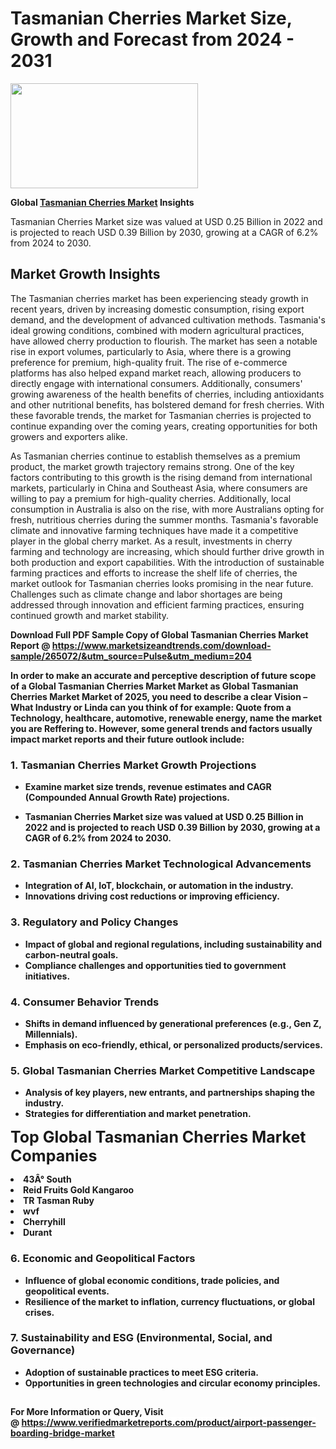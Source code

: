 <H1>Tasmanian Cherries Market Size, Growth and Forecast from 2024 - 2031</H1><img class="aligncenter size-medium wp-image-584254" src="https://thirdeyenews.in/wp-content/uploads/2024/09/Global-Market-Research-300x168.jpeg" alt="" width="300" height="168" /><p><strong>Global&nbsp;<a href="https://www.marketsizeandtrends.com/download-sample/265072/&amp;utm_source=Pulse&amp;utm_medium=204">Tasmanian Cherries Market</a> Insights</strong></p><p>Tasmanian Cherries Market size was valued at USD 0.25 Billion in 2022 and is projected to reach USD 0.39 Billion by 2030, growing at a CAGR of 6.2% from 2024 to 2030.</p><p><h2>Market Growth Insights</h2> <p>The Tasmanian cherries market has been experiencing steady growth in recent years, driven by increasing domestic consumption, rising export demand, and the development of advanced cultivation methods. Tasmania's ideal growing conditions, combined with modern agricultural practices, have allowed cherry production to flourish. The market has seen a notable rise in export volumes, particularly to Asia, where there is a growing preference for premium, high-quality fruit. The rise of e-commerce platforms has also helped expand market reach, allowing producers to directly engage with international consumers. Additionally, consumers' growing awareness of the health benefits of cherries, including antioxidants and other nutritional benefits, has bolstered demand for fresh cherries. With these favorable trends, the market for Tasmanian cherries is projected to continue expanding over the coming years, creating opportunities for both growers and exporters alike.</p> <p><strong></strong></p> <p>As Tasmanian cherries continue to establish themselves as a premium product, the market growth trajectory remains strong. One of the key factors contributing to this growth is the rising demand from international markets, particularly in China and Southeast Asia, where consumers are willing to pay a premium for high-quality cherries. Additionally, local consumption in Australia is also on the rise, with more Australians opting for fresh, nutritious cherries during the summer months. Tasmania's favorable climate and innovative farming techniques have made it a competitive player in the global cherry market. As a result, investments in cherry farming and technology are increasing, which should further drive growth in both production and export capabilities. With the introduction of sustainable farming practices and efforts to increase the shelf life of cherries, the market outlook for Tasmanian cherries looks promising in the near future. Challenges such as climate change and labor shortages are being addressed through innovation and efficient farming practices, ensuring continued growth and market stability.</p> <p><strong></p><p><span class=""><strong>Download Full PDF Sample Copy of Global Tasmanian Cherries Market Report</strong> @ <a href="https://www.marketsizeandtrends.com/download-sample/265072/&amp;utm_source=Pulse&amp;utm_medium=204" target="_blank">https://www.marketsizeandtrends.com/download-sample/265072/&amp;utm_source=Pulse&amp;utm_medium=204</a></span></p><p>In order to make an accurate and perceptive description of future scope of a Global&nbsp;Tasmanian Cherries Market Market as Global&nbsp;Tasmanian Cherries Market Market of 2025, you need to describe a clear Vision &ndash; What Industry or Linda can you think of for example: Quote from a Technology, healthcare, automotive, renewable energy, name the market you are Reffering to. However, some general trends and factors usually impact market reports and their future outlook include:</p><h3>1.&nbsp;<strong>Tasmanian Cherries Market Growth Projections</strong></h3><ul><li>Examine market size trends, revenue estimates and CAGR (Compounded Annual Growth Rate) projections.</li><li><p>Tasmanian Cherries Market size was valued at USD 0.25 Billion in 2022 and is projected to reach USD 0.39 Billion by 2030, growing at a CAGR of 6.2% from 2024 to 2030.</p></li></ul><h3>2.&nbsp;<strong>Tasmanian Cherries Market Technological Advancements</strong></h3><ul><li>Integration of AI, IoT, blockchain, or automation in the industry.</li><li>Innovations driving cost reductions or improving efficiency.</li></ul><h3>3.&nbsp;<strong>Regulatory and Policy Changes</strong></h3><ul><li>Impact of global and regional regulations, including sustainability and carbon-neutral goals.</li><li>Compliance challenges and opportunities tied to government initiatives.</li></ul><h3>4.&nbsp;<strong>Consumer Behavior Trends</strong></h3><ul><li>Shifts in demand influenced by generational preferences (e.g., Gen Z, Millennials).</li><li>Emphasis on eco-friendly, ethical, or personalized products/services.</li></ul><h3>5.&nbsp;<strong>Global Tasmanian Cherries Market Competitive Landscape</strong></h3><ul><li>Analysis of key players, new entrants, and partnerships shaping the industry.</li><li>Strategies for differentiation and market penetration.</li></ul><p data-pm-slice="1 1 []"><span style="color: inherit; font-family: inherit; font-size: 25px;">Top Global Tasmanian Cherries Market Companies</span></p><div class="" data-test-id=""><p><li>43Â° South</li><li> Reid Fruits Gold Kangaroo</li><li> TR Tasman Ruby</li><li> wvf</li><li> Cherryhill</li><li> Durant</li></p></div><h3>6.&nbsp;<strong>Economic and Geopolitical Factors</strong></h3><ul><li>Influence of global economic conditions, trade policies, and geopolitical events.</li><li>Resilience of the market to inflation, currency fluctuations, or global crises.</li></ul><h3>7.&nbsp;<strong>Sustainability and ESG (Environmental, Social, and Governance)</strong></h3><ul><li>Adoption of sustainable practices to meet ESG criteria.</li><li>Opportunities in green technologies and circular economy principles.</li></ul><h2><strong style="font-size: 14px;">For More Information or Query, Visit @&nbsp;</strong><a style="background-color: #ffffff; font-size: 14px;" href="https://www.marketsizeandtrends.com/report/tasmanian-cherries-market/" target="_blank">https://www.verifiedmarketreports.com/product/airport-passenger-boarding-bridge-market</a></h2>
